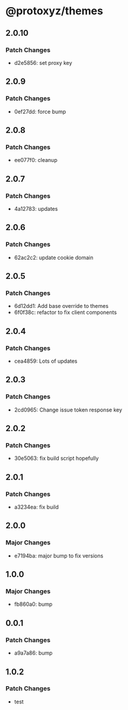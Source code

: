 # @protoxyz/themes

## 2.0.10

### Patch Changes

- d2e5856: set proxy key

## 2.0.9

### Patch Changes

- 0ef27dd: force bump

## 2.0.8

### Patch Changes

- ee077f0: cleanup

## 2.0.7

### Patch Changes

- 4a12783: updates

## 2.0.6

### Patch Changes

- 62ac2c2: update cookie domain

## 2.0.5

### Patch Changes

- 6d12dd1: Add base override to themes
- 6f0f38c: refactor to fix client components

## 2.0.4

### Patch Changes

- cea4859: Lots of updates

## 2.0.3

### Patch Changes

- 2cd0965: Change issue token response key

## 2.0.2

### Patch Changes

- 30e5063: fix build script hopefully

## 2.0.1

### Patch Changes

- a3234ea: fix build

## 2.0.0

### Major Changes

- e7194ba: major bump to fix versions

## 1.0.0

### Major Changes

- fb860a0: bump

## 0.0.1

### Patch Changes

- a9a7a86: bump

## 1.0.2

### Patch Changes

- test
